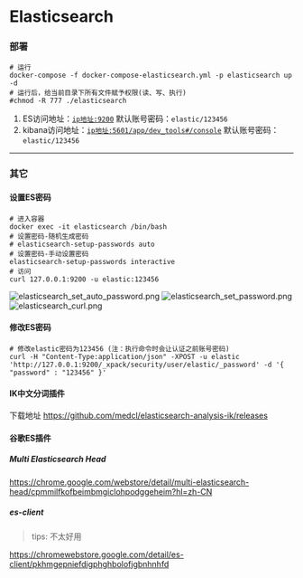 # Elasticsearch

### 部署

```shell
# 运行
docker-compose -f docker-compose-elasticsearch.yml -p elasticsearch up -d
# 运行后，给当前目录下所有文件赋予权限(读、写、执行)
#chmod -R 777 ./elasticsearch
```

1. ES访问地址：[`ip地址:9200`](http://www.zhengqingya.com:9200)
   默认账号密码：`elastic/123456`
2. kibana访问地址：[`ip地址:5601/app/dev_tools#/console`](http://www.zhengqingya.com:5601/app/dev_tools#/console)
   默认账号密码：`elastic/123456`

---

### 其它

#### 设置ES密码

```shell
# 进入容器
docker exec -it elasticsearch /bin/bash
# 设置密码-随机生成密码
# elasticsearch-setup-passwords auto
# 设置密码-手动设置密码
elasticsearch-setup-passwords interactive
# 访问
curl 127.0.0.1:9200 -u elastic:123456
```

![elasticsearch_set_auto_password.png](images/elasticsearch_set_auto_password.png)
![elasticsearch_set_password.png](images/elasticsearch_set_password.png)
![elasticsearch_curl.png](images/elasticsearch_curl.png)

#### 修改ES密码

```shell
# 修改elastic密码为123456 (注：执行命令时会让认证之前账号密码)
curl -H "Content-Type:application/json" -XPOST -u elastic 'http://127.0.0.1:9200/_xpack/security/user/elastic/_password' -d '{ "password" : "123456" }'
```

#### IK中文分词插件

下载地址 https://github.com/medcl/elasticsearch-analysis-ik/releases

#### 谷歌ES插件

##### Multi Elasticsearch Head

https://chrome.google.com/webstore/detail/multi-elasticsearch-head/cpmmilfkofbeimbmgiclohpodggeheim?hl=zh-CN

##### es-client

> tips: 不太好用

https://chromewebstore.google.com/detail/es-client/pkhmgepniefdigphghbolofjgbnhnhfd

